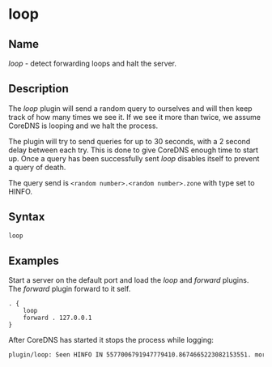 # loop

## Name

*loop* - detect forwarding loops and halt the server.

## Description

The *loop* plugin will send a random query to ourselves and will then keep track of how many times
we see it. If we see it more than twice, we assume CoreDNS is looping and we halt the process.

The plugin will try to send queries for up to 30 seconds, with a 2 second delay between each try. This
is done to give CoreDNS enough time to start up. Once a query has been successfully sent *loop*
disables itself to prevent a query of death.

The query send is `<random number>.<random number>.zone` with type set to HINFO.

## Syntax

~~~ txt
loop
~~~

## Examples

Start a server on the default port and load the *loop* and *forward* plugins. The *forward* plugin
forward to it self.

~~~ corefile
. {
    loop
    forward . 127.0.0.1
}
~~~

After CoreDNS has started it stops the process while logging:

~~~ txt
plugin/loop: Seen HINFO IN 5577006791947779410.8674665223082153551. more than twice, loop detected
~~~
